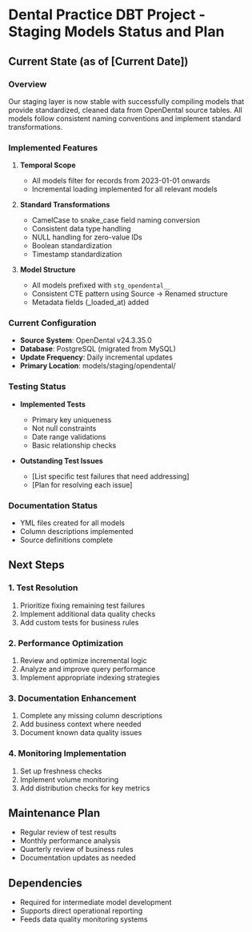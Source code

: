# Dental Practice DBT Project - Staging Models Status and Plan

## Current State (as of [Current Date])

### Overview
Our staging layer is now stable with successfully compiling models that provide standardized, 
cleaned data from OpenDental source tables. All models follow consistent naming conventions and 
implement standard transformations.

### Implemented Features
1. **Temporal Scope**
   - All models filter for records from 2023-01-01 onwards
   - Incremental loading implemented for all relevant models

2. **Standard Transformations**
   - CamelCase to snake_case field naming conversion
   - Consistent data type handling
   - NULL handling for zero-value IDs
   - Boolean standardization
   - Timestamp standardization

3. **Model Structure**
   - All models prefixed with `stg_opendental__`
   - Consistent CTE pattern using Source → Renamed structure
   - Metadata fields (_loaded_at) added

### Current Configuration
- **Source System**: OpenDental v24.3.35.0
- **Database**: PostgreSQL (migrated from MySQL)
- **Update Frequency**: Daily incremental updates
- **Primary Location**: models/staging/opendental/

### Testing Status
- **Implemented Tests**
  - Primary key uniqueness
  - Not null constraints
  - Date range validations
  - Basic relationship checks

- **Outstanding Test Issues**
  - [List specific test failures that need addressing]
  - [Plan for resolving each issue]

### Documentation Status
- YML files created for all models
- Column descriptions implemented
- Source definitions complete

## Next Steps

### 1. Test Resolution
1. Prioritize fixing remaining test failures
2. Implement additional data quality checks
3. Add custom tests for business rules

### 2. Performance Optimization
1. Review and optimize incremental logic
2. Analyze and improve query performance
3. Implement appropriate indexing strategies

### 3. Documentation Enhancement
1. Complete any missing column descriptions
2. Add business context where needed
3. Document known data quality issues

### 4. Monitoring Implementation
1. Set up freshness checks
2. Implement volume monitoring
3. Add distribution checks for key metrics

## Maintenance Plan
- Regular review of test results
- Monthly performance analysis
- Quarterly review of business rules
- Documentation updates as needed

## Dependencies
- Required for intermediate model development
- Supports direct operational reporting
- Feeds data quality monitoring systems